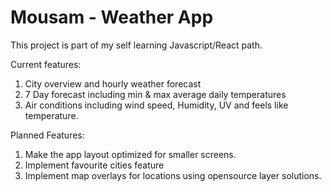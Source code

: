 # Mousam - Weather App

This project is part of my self learning Javascript/React path.

Current features:

1. City overview and hourly weather forecast
2. 7 Day forecast including min & max average daily temperatures
3. Air conditions including wind speed, Humidity, UV and feels like temperature.

Planned Features:

1. Make the app layout optimized for smaller screens.
2. Implement favourite cities feature
3. Implement map overlays for locations using opensource layer solutions.
